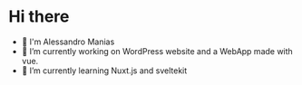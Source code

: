 # Hi there 

- 👋 I'm Alessandro Manias
- 🔭 I’m currently working on WordPress website and a WebApp made with vue.
- 🌱 I’m currently learning Nuxt.js and sveltekit

<!--
**socrates77/socrates77** is a ✨ _special_ ✨ repository because its `README.md` (this file) appears on your GitHub profile.

Here are some ideas to get you started:


- 👯 I’m looking to collaborate on ...
- 🤔 I’m looking for help with ...
- 💬 Ask me about ...
- 📫 How to reach me: ...
- 😄 Pronouns: ...
- ⚡ Fun fact: ...
-->
